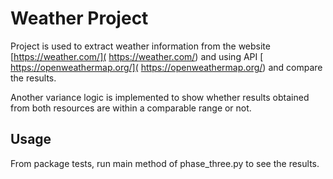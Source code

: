 # Weather Project

Project is used to extract weather information from the website  [https://weather.com/]( https://weather.com/) and using API [ https://openweathermap.org/]( https://openweathermap.org/) and compare the results.

Another variance logic is implemented to show whether results obtained from both resources are within a comparable range or not.

## Usage

From package tests, run main method of phase_three.py to see the results.
